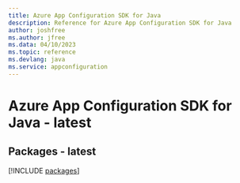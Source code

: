 ```yaml
---
title: Azure App Configuration SDK for Java
description: Reference for Azure App Configuration SDK for Java
author: joshfree
ms.author: jfree
ms.data: 04/10/2023
ms.topic: reference
ms.devlang: java
ms.service: appconfiguration
---
```

# Azure App Configuration SDK for Java - latest
## Packages - latest
[!INCLUDE [packages](app-configuration-index.md)]